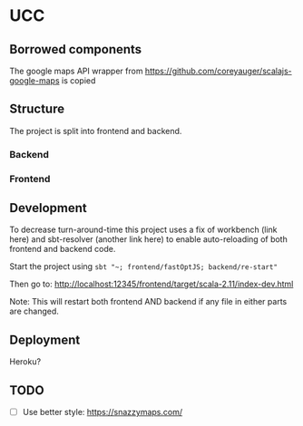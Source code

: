 # UCC

## Borrowed components

The google maps API wrapper from <https://github.com/coreyauger/scalajs-google-maps> is copied 

## Structure

The project is split into frontend and backend. 

### Backend

### Frontend


## Development

To decrease turn-around-time this project uses a fix of workbench (link here) and sbt-resolver (another link here) to enable auto-reloading of both frontend and backend code.

Start the project using `sbt "~; frontend/fastOptJS; backend/re-start"`

Then go to: <http://localhost:12345/frontend/target/scala-2.11/index-dev.html>

Note: This will restart both frontend AND backend if any file in either parts are changed.

## Deployment

Heroku? 

## TODO

- [ ] Use better style: <https://snazzymaps.com/>
